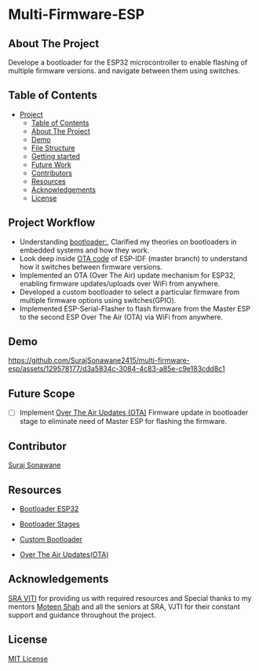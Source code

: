 # Multi-Firmware-ESP

## About The Project

Develope a bootloader for the ESP32 microcontroller to enable flashing of multiple firmware versions. and navigate between them using switches.

## Table of Contents

- [Project](#project)
   - [Table of Contents](#table-of-contents)
   - [About The Project](#about-the-project)
   - [Demo](#demo)
   - [File Structure](#file-structure)
   - [Getting started](#getting-started)
   - [Future Work](#future-work)
   - [Contributors](#contributors)
   - [Resources](#resources)
   - [Acknowledgements](#acknowledgements)
   - [License](#license)

## Project Workflow

-  Understanding [bootloader:](https://embeddedinventor.com/embedded-bootloader-and-booting-process-explained/), Clarified my theories on bootloaders in embedded systems and how they work.
-  Look deep inside [OTA code](https://github.com/espressif/esp-idf/tree/master/examples/system/ota) of ESP-IDF (master branch) to understand how it switches between firmware versions.
-  Implemented an OTA (Over The Air) update mechanism for ESP32, enabling firmware updates/uploads over WiFi from anywhere.
-  Developed a custom bootloader to select a particular firmware from multiple firmware options using switches(GPIO).
-  Implemented ESP-Serial-Flasher to flash firmware from the Master ESP to the second ESP Over The Air (OTA) via WiFi from anywhere.

## Demo

https://github.com/SurajSonawane2415/multi-firmware-esp/assets/129578177/d3a5834c-3084-4c83-a85e-c9e183cdd8c1

## Future Scope 

- [ ] Implement [Over The Air Updates (OTA)](https://docs.espressif.com/projects/esp-idf/en/stable/esp32/ap1-reference/system/ota.html) Firmware update in bootloader stage to eliminate need of Master ESP for flashing the firmware.

## Contributor

[Suraj Sonawane](https://github.com/SurajSonawane2415)

## Resources

- [Bootloader ESP32](https://docs.espressif.com/projects/esp-idf/en/latest/esp32/apiguides/bootloader.html)

- [Bootloader Stages](https://embeddedinventor.com/embedded-bootloader-and-booting-process-explained/)

- [Custom Bootloader](https://esp32.com/viewtopic.php?t=29232)

- [Over The Air Updates(OTA)](https://docs.espressif.com/projects/esp-idf/en/stable/esp32/api-reference/system/ota.html)

## Acknowledgements

[SRA VITI](https://sravjti.in/) for providing us with required resources and Special thanks to my mentors [Moteen Shah](https://github.com/Jamm02) and all the seniors at SRA, VJTI for their
constant support and guidance throughout the project.

## License

[MIT License](https://opensource.org/license/mit)
